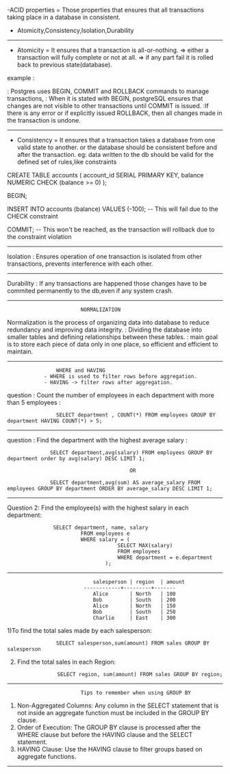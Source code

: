 
-ACID properties = Those properties that ensures that all transactions taking place in a database in consistent.

- Atomicity,Consistency,Isolation,Durability


------------------------------
- Atomicity = It ensures that a transaction is all-or-nothing. => either a transaction will fully complete or not at all. => if any part fail it is rolled back to previous state(database).

example : 

: Postgres uses BEGIN, COMMIT and ROLLBACK commands to manage transactions,
: When it is stated with BEGIN, postgreSQL ensures that changes are not visible to other transactions until COMMIT is issued.
:If there is any error or if explicitly issued ROLLBACK, then all changes made in the transaction is undone.


-----------------------
- Consistency = It ensures that a transaction takes a database from one valid state to another. or the database should be consistent before and after the transaction.
eg: data written to the db should be valid for the defined set of rules,like constraints


CREATE TABLE accounts (
    account_id SERIAL PRIMARY KEY,
    balance NUMERIC CHECK (balance >= 0)
);

BEGIN;

INSERT INTO accounts (balance) VALUES (-100); -- This will fail due to the CHECK constraint

COMMIT; -- This won't be reached, as the transaction will rollback due to the constraint violation


-------------------------

Isolation : Ensures operation of one transaction is isolated from other transactions, prevents interference with each other.

-------------------------

Durability : If any transactions are happened those changes have to be commited permanently to the db,even if any system crash.


-----------------------

                            NORMALIZATION

Normalization is the process of organizing data into database to reduce redundancy and improving data integrity.
: Dividing the database into smaller tables and defining relationships between these tables. 
: main goal is to store each piece of data only in one place, so efficient and efficient to maintain.                            


--------------------- 
                    WHERE and HAVING
                - WHERE is used to filter rows before aggregation.
                - HAVING -> filter rows after aggregation.

question : Count the number of employees in each department with more than 5 employees :

                    SELECT department , COUNT(*) FROM employees GROUP BY department HAVING COUNT(*) > 5;


-----------------------

question : Find the department with the highest average salary :

                  SELECT department,avg(salary) FROM employees GROUP BY department order by avg(salary) DESC LIMIT 1;

                                            OR

                  SELECT department,avg(sum) AS average_salary FROM employees GROUP BY department ORDER BY average_salary DESC LIMIT 1;

---------------------------

Question 2: Find the employee(s) with the highest salary in each department:

                   SELECT department, name, salary
                            FROM employees e
                            WHERE salary = (
                                        SELECT MAX(salary)
                                        FROM employees
                                        WHERE department = e.department
                                    );


-----------------------------

                                salesperson | region  | amount
                             ------------+---------+-------
                                Alice       | North   | 100
                                Bob         | South   | 200
                                Alice       | North   | 150
                                Bob         | South   | 250
                                Charlie     | East    | 300



1)To find the total sales made by each salesperson:


                    SELECT salesperson,sum(amount) FROM sales GROUP BY salesperson

2) Find the total sales in each Region: 

                    SELECT region, sum(amount) FROM sales GROUP BY region;

--------------------------------


                            Tips to remember when using GROUP BY

1) Non-Aggregated Columns: Any column in the SELECT statement that is not inside an aggregate function must be included in the GROUP BY clause.
2) Order of Execution: The GROUP BY clause is processed after the WHERE clause but before the HAVING clause and the SELECT statement.
3) HAVING Clause: Use the HAVING clause to filter groups based on aggregate functions.

--------------------------------